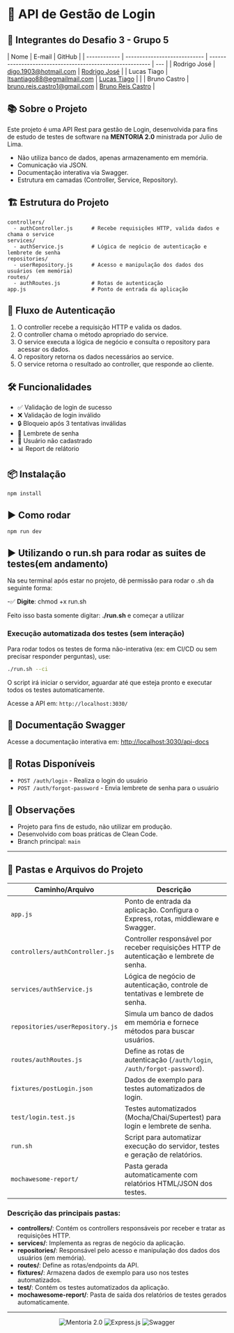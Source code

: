 # 🚀 API de Gestão de Login

## 👥 Integrantes do Desafio 3 - Grupo 5

| Nome         | E-mail                       | GitHub                                                    |
| ------------ | ---------------------------- | --------------------------------------------------------- | --- |
| Rodrigo José | digo.1903@hotmail.com        | [Rodrigo José](https://github.com/RodrigoJose-Silva)      |
| Lucas Tiago  | ltsantiago88@egmailmail.com  | [Lucas Tiago](https://github.com/ltsantiago)              |     |
| Bruno Castro | bruno.reis.castro1@gmail.com | [Bruno Reis Castro](https://github.com/bruno-reis-castro) |

## 📚 Sobre o Projeto

Este projeto é uma API Rest para gestão de Login, desenvolvida para fins de estudo de testes de software na **MENTORIA 2.0** ministrada por Julio de Lima.

- Não utiliza banco de dados, apenas armazenamento em memória.
- Comunicação via JSON.
- Documentação interativa via Swagger.
- Estrutura em camadas (Controller, Service, Repository).

## 🏗️ Estrutura do Projeto

```
controllers/
  - authController.js      # Recebe requisições HTTP, valida dados e chama o service
services/
  - authService.js         # Lógica de negócio de autenticação e lembrete de senha
repositories/
  - userRepository.js      # Acesso e manipulação dos dados dos usuários (em memória)
routes/
  - authRoutes.js          # Rotas de autenticação
app.js                     # Ponto de entrada da aplicação
```

## 🔄 Fluxo de Autenticação

1. O controller recebe a requisição HTTP e valida os dados.
2. O controller chama o método apropriado do service.
3. O service executa a lógica de negócio e consulta o repository para acessar os dados.
4. O repository retorna os dados necessários ao service.
5. O service retorna o resultado ao controller, que responde ao cliente.

## 🛠️ Funcionalidades

- ✅ Validação de login de sucesso
- ❌ Validação de login inválido
- 🔒 Bloqueio após 3 tentativas inválidas
- 📨 Lembrete de senha
- 👤 Usuário não cadastrado
- 📊 Report de relátorio

## 📦 Instalação

```bash
npm install
```

## ▶️ Como rodar

```bash
npm run dev
```

## ▶️ Utilizando o run.sh para rodar as suites de testes(em andamento)

Na seu terminal após estar no projeto, dê permissão para rodar o .sh da seguinte forma:

-✅ **Digite**: chmod +x run.sh

Feito isso basta somente digitar: **./run.sh** e começar a utilizar

### Execução automatizada dos testes (sem interação)

Para rodar todos os testes de forma não-interativa (ex: em CI/CD ou sem precisar responder perguntas), use:

```bash
./run.sh --ci
```

O script irá iniciar o servidor, aguardar até que esteja pronto e executar todos os testes automaticamente.

Acesse a API em: `http://localhost:3030/`

## 📖 Documentação Swagger

Acesse a documentação interativa em: [http://localhost:3030/api-docs](http://localhost:3030/api-docs)

## 📑 Rotas Disponíveis

- `POST /auth/login` - Realiza o login do usuário
- `POST /auth/forgot-password` - Envia lembrete de senha para o usuário

## 📝 Observações

- Projeto para fins de estudo, não utilizar em produção.
- Desenvolvido com boas práticas de Clean Code.
- Branch principal: `main`

---

## 📁 Pastas e Arquivos do Projeto

| Caminho/Arquivo                  | Descrição                                                                                |
| -------------------------------- | ---------------------------------------------------------------------------------------- |
| `app.js`                         | Ponto de entrada da aplicação. Configura o Express, rotas, middleware e Swagger.         |
| `controllers/authController.js`  | Controller responsável por receber requisições HTTP de autenticação e lembrete de senha. |
| `services/authService.js`        | Lógica de negócio de autenticação, controle de tentativas e lembrete de senha.           |
| `repositories/userRepository.js` | Simula um banco de dados em memória e fornece métodos para buscar usuários.              |
| `routes/authRoutes.js`           | Define as rotas de autenticação (`/auth/login`, `/auth/forgot-password`).                |
| `fixtures/postLogin.json`        | Dados de exemplo para testes automatizados de login.                                     |
| `test/login.test.js`             | Testes automatizados (Mocha/Chai/Supertest) para login e lembrete de senha.              |
| `run.sh`                         | Script para automatizar execução do servidor, testes e geração de relatórios.            |
| `mochawesome-report/`            | Pasta gerada automaticamente com relatórios HTML/JSON dos testes.                        |

### Descrição das principais pastas:

- **controllers/**: Contém os controllers responsáveis por receber e tratar as requisições HTTP.
- **services/**: Implementa as regras de negócio da aplicação.
- **repositories/**: Responsável pelo acesso e manipulação dos dados dos usuários (em memória).
- **routes/**: Define as rotas/endpoints da API.
- **fixtures/**: Armazena dados de exemplo para uso nos testes automatizados.
- **test/**: Contém os testes automatizados da aplicação.
- **mochawesome-report/**: Pasta de saída dos relatórios de testes gerados automaticamente.

---

<p align="center">
  <img src="https://img.shields.io/badge/mentoria-2.0-blue" alt="Mentoria 2.0" />
  <img src="https://img.shields.io/badge/express.js-API-green" alt="Express.js" />
  <img src="https://img.shields.io/badge/swagger-docs-yellow" alt="Swagger" />
</p>
